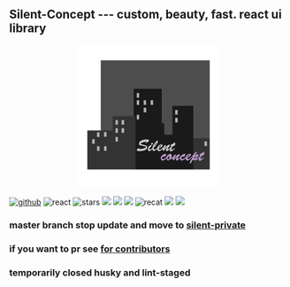 ## Silent-Concept --- custom, beauty, fast. react ui library

<div align="center">

![silent-concept-logo](./app/assets/logo/silent-logo@256.gif)

</div>

[![github](https://flat.badgen.net/badge/sewerganger/silent-concept/black?icon=github)](https://github.com/sewerganger/silent-concept)
![react](https://flat.badgen.net/badge/react.js/16.8.6/blue)
![stars](https://flat.badgen.net/github/stars/sewerganger/silent-concept?color=green)
![](https://flat.badgen.net/badge/icon/typescript?icon=typescript&label)
![](https://flat.badgen.net/travis/sewerganger/silent-concept?icon=travis&label)
![](https://flat.badgen.net/codecov/c/github/sewerganger/silent-concept)
![recat](https://flat.badgen.net/github/last-commit/sewerganger/silent-concept)
![](https://flat.badgen.net/github/license/sewerganger/silent-concept?color=cyan)
![](https://img.shields.io/github/package-json/v/sewerganger/silent-concept?style=flat-square)

### master branch stop update and move to [silent-private](https://github.com/sewerganger/silent-private)

### if you want to pr see [for contributors](./for_contributors.md)

### temporarily closed husky and lint-staged
